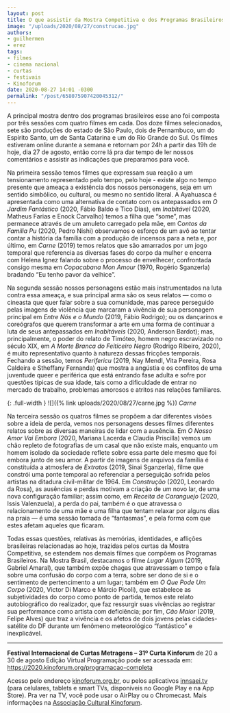 ```yaml
---
layout: post
title: O que assistir da Mostra Competitiva e dos Programas Brasileiros do Kinoforum
image: "/uploads/2020/08/27/construcao.jpg"
authors:
- guilhermen
- erez
tags:
- filmes
- cinema nacional
- curtas
- festivais
- Kinoforum
date: 2020-08-27 14:01 -0300
permalink: "/post/658075907420045312/"
---
```

A principal mostra dentro dos programas brasileiros esse ano foi composta por três sessões com quatro filmes em cada. Dos doze filmes selecionados, sete são produções do estado de São Paulo, dois de Pernambuco, um do Espírito Santo, um de Santa Catarina e um do Rio Grande do Sul. Os filmes estiveram online durante a semana e retornam por 24h a partir das 19h de hoje, dia 27 de agosto, então corre lá pra dar tempo de ler nossos comentários e assistir as indicações que preparamos para você.

Na primeira sessão temos filmes que expressam sua reação a um tensionamento representado pelo tempo, pelo hoje - existe algo no tempo presente que ameaça a existência dos nossos personagens, seja em um sentido simbólico, ou cultural, ou mesmo no sentido literal. A Ayahuasca é apresentada como uma alternativa de contato com os antepassados em *O Jardim Fantástico* (2020, Fábio Baldo e Tico Dias), em *Inabitável* (2020, Matheus Farias e Enock Carvalho) temos a filha que “some”, mas permanece através de um amuleto carregado pela mãe, em C*ontos da Família Pu* (2020, Pedro Nishi) observamos o esforço de um avô ao tentar contar a história da família com a produção de incensos para a neta e, por último, em *Carne* (2019) temos relatos que são amarrados por um jogo temporal que referencia as diversas fases do corpo da mulher e encerra com Helena Ignez falando sobre o processo de envelhecer, confrontada consigo mesma em *Copacabana Mon Amour* (1970, Rogério Sganzerla) bradando “Eu tenho pavor da velhice”.

Na segunda sessão nossos personagens estão mais instrumentados na luta contra essa ameaça, e sua principal arma são os seus relatos — como o cineasta que quer falar sobre a sua comunidade, mas parece perseguido pelas imagens de violência que marcaram a vivência de sua personagem principal em *Entre Nós e o Mundo* (2019, Fábio Rodrigo); ou os dançarinos e coreógrafos que querem transformar a arte em uma forma de continuar a luta de seus antepassados em *Inabitáveis* (2020, Anderson Bardot); mas, principalmente, o poder do relato de Timóteo, homem negro escravizado no século XIX, em *A Morte Branca do Feiticeiro Negro* (Rodrigo Ribeiro, 2020), é muito representativo quanto à natureza dessas fricções temporais. Fechando a sessão, temos *Perifericu* (2019, Nay Mendl, Vita Pereira, Rosa Caldeira e Stheffany Fernanda) que mostra a angústia e os conflitos de uma juventude queer e periférica que está entrando fase adulta e sofre por questões típicas de sua idade, tais como a dificuldade de entrar no mercado de trabalho, problemas amorosos e atritos nas relações familiares.

{: .full-width }
![]({% link uploads/2020/08/27/carne.jpg %})
*Carne*

Na terceira sessão os quatros filmes se propõem a dar diferentes visões sobre a ideia de perda, vemos nos personagens desses filmes diferentes relatos sobre as diversas maneiras de lidar com a ausência. Em *O Nosso Amor Vai Embora* (2020, Mariana Lacerda e Claudia Priscilla) vemos um chão repleto de fotografias de um casal que não existe mais, enquanto um homem isolado da sociedade reflete sobre essa parte dele mesmo que foi embora junto de seu amor. A partir de imagens de arquivos da família é constituída a atmosfera de *Extratos* (2019, Sinai Sganzerla), filme que constrói uma ponte temporal ao referenciar a perseguição sofrida pelos artistas na ditadura civil-militar de 1964. Em *Construção* (2020, Leonardo da Rosa), as ausências e perdas motivam a criação de um novo lar, de uma nova configuração familiar; assim como, em *Receita de Caranguejo* (2020, Issis Valenzuela), a perda do pai, também é o que atravessa o relacionamento de uma mãe e uma filha que tentam relaxar por alguns dias na praia — é uma sessão tomada de “fantasmas”, e pela forma com que estes afetam aqueles que ficaram.

Todas essas questões, relativas às memórias, identidades, e aflições brasileiras relacionadas ao hoje, trazidas pelos curtas da Mostra Competitiva, se estendem nos demais filmes que compõem os Programas Brasileiros. Na Mostra Brasil, destacamos o filme *Lugar Algum* (2019, Gabriel Amaral), que também expõe chagas que atravessam o tempo e fala sobre uma confusão do corpo com a terra, sobre ser dono de si e o sentimento de pertencimento a um lugar; também em *O Que Pode Um Corpo* (2020, Victor Di Marco e Márcio Picoli), que estabelece as subjetividades do corpo como ponto de partida, temos este relato autobiográfico do realizador, que faz ressurgir suas vivências ao registrar sua performance como artista com deficiência; por fim, *Cão Maior* (2019, Felipe Alves) que traz a vivência e os afetos de dois jovens pelas cidades-satélite do DF durante um fenômeno meteorológico “fantástico” e inexplicável.

***

**Festival Internacional de Curtas Metragens – 31º Curta Kinforum**
de 20 a 30 de agosto
Edição Virtual
Programação pode ser acessada em:   <https://2020.kinoforum.org/programacao-completa>

Acesso pelo endereço [kinoforum.org.br](https://2020.kinoforum.org.br/), ou pelos aplicativos [innsaei.tv](https://innsaei.tv) (para celulares, tablets e smart TVs, disponíveis no Google Play e na App Store). Pra ver na TV, você pode usar o AirPlay ou o Chromecast. Mais informações na [Associação Cultural Kinoforum](https://2020.kinoforum.org.br/).

